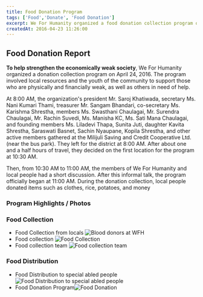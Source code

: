 ```yaml
---
title: Food Donation Program
tags: ['Food','Donate', 'Food Donation']
excerpt: We For Humanity organized a food donation collection program on April 24, 2016, for the affected and disabled communities, using local resources and collecting support. The program was successfully completed with the participation of the organization’s officials, members, and local individuals, collecting various food items and financial contributions.
createdAt: 2016-04-23 11:26:00
---
```


## Food Donation Report

**To help strengthen the economically weak society**, We For Humanity organized a donation collection program on April 24, 2016. The program involved local resources and the youth of the community to support those who are physically and financially weak, as well as others in need of help.

At 8:00 AM, the organization's president Mr. Saroj Khatiwada, secretary Ms. Nani Kumari Thami, treasurer Mr. Sangam Bhandari, co-secretary Ms. Karishma Shrestha, members Ms. Swasthani Chaulagai, Mr. Surendra Chaulagai, Mr. Rachin Suvedi, Ms. Manisha KC, Ms. Sati Mana Chaulagai, and founding members Ms. Liladevi Thapa, Sunita Juti, daughter Kavita Shrestha, Saraswati Basnet, Sachin Nyaupane, Kopila Shrestha, and other active members gathered at the Milijuli Saving and Credit Cooperative Ltd. (near the bus park). They left for the district at 8:00 AM. After about one and a half hours of travel, they decided on the first location for the program at 10:30 AM.

Then, from 10:30 AM to 11:00 AM, the members of We For Humanity and local people had a short discussion. After this informal talk, the program officially began at 11:00 AM. During the donation collection, local people donated items such as clothes, rice, potatoes, and money

### Program Highlights / Photos
### Food Collection

* Food Collection from locals ![Blood donors at WFH](/images/programs/food_donation_2073/food_collection_from_locals.JPG)
* Food collection ![Food Collection](/images/programs/food_donation_2073/food_collection_program.jpg)
* Food collection team ![Food collection team](/images/programs/food_donation_2073/food_collection_team.jpg)
### Food Distribution

* Food Distribution to special abled people ![Food Distribution to special abled people ](/images/programs/food_donation_2073/distributed_food_to_needy.JPG)
* Food Donation Program![Food Donation](/images/programs/food_donation_2073/food_donation_program.JPG)
